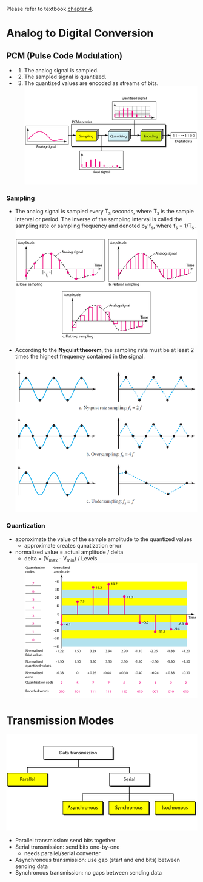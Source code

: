 Please refer to textbook [chapter 4](https://github.com/cnchenpu/data-comm/blob/master/ppt/Ch4-Forouzan.ppt).

# Analog to Digital Conversion
## PCM (Pulse Code Modulation)
- 1. The analog signal is sampled.
- 2. The sampled signal is quantized.
- 3. The quantized values are encoded as streams of bits. <br>
![](fig/PCM.png)

### Sampling
- The analog signal is sampled every T<sub>s</sub> seconds, where T<sub>s</sub> is the sample interval or period. The inverse of the sampling interval is called the sampling rate or sampling frequency and denoted by f<sub>s</sub>, where f<sub>s</sub> = 1/T<sub>s</sub>. <br>
![](fig/PCM-sampling.png) <br>
- According to the __Nyquist theorem__, the sampling rate must be at least 2 times the highest frequency contained in the signal. <br>
![](fig/Nyquist-rate.png)

### Quantization
- approximate the value of the sample amplitude to the quantized values
  - approximate creates qunatization error
- normalized value = actual amplitude / delta
  - delta = (V<sub>max</sub> - V<sub>min</sub>) / Levels <br>
![](fig/PCM-quantization.png)
  
# Transmission Modes  
![](fig/trans-mode.png)
- Parallel transmission: send bits together
- Serial transmission: send bits one-by-one
  - needs parallel/serial converter
- Asynchronous transmission: use gap (start and end bits) between sending data
- Synchronous transmission: no gaps between sending data
